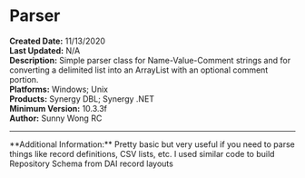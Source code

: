 # Parser<br />
**Created Date:** 11/13/2020<br />
**Last Updated:** N/A<br />
**Description:** Simple parser class for Name-Value-Comment strings and for converting a delimited list into an ArrayList with an optional comment portion.<br />
**Platforms:** Windows; Unix<br />
**Products:** Synergy DBL; Synergy .NET<br />
**Minimum Version:** 10.3.3f<br />
**Author:** Sunny Wong RC
<hr>
**Additional Information:** Pretty basic but very useful if you need to parse things like record definitions, CSV lists, etc. I used similar code to build Repository Schema from DAI record layouts
